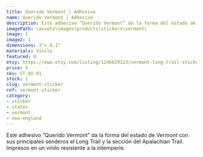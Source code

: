 ```yaml
---
title: Querido Vermont | Adhesivo
name: Querido Vermont | Adhesivo
description: Este adhesivo “Querido Vermont” da la forma del estado de Vermont con sus principales senderos el Long Trail y la sección del Apalachian Trail. Impresos en un vínilo resistente a la intemperie.
imagePath: \assets\images\products\stickers\vermont\
image: 1
image2: 1
dimensions: 3"x 4.1"
materials: Vínilo
featured: 0
etsy: https://www.etsy.com/listing/1246629123/vermont-long-trail-sticker-weatherproof
price: 5
sku: ST-QV-01
stock: 1
slug: vermont-sticker
ref: vermont-sticker
category:
- sticker
- states
- vermont
- new-england
---
```

Este adhesivo “Querido Vermont” da la forma del estado de Vermont con sus principales senderos el Long Trail y la sección del Apalachian Trail. Impresos en un vínilo resistente a la intemperie.
